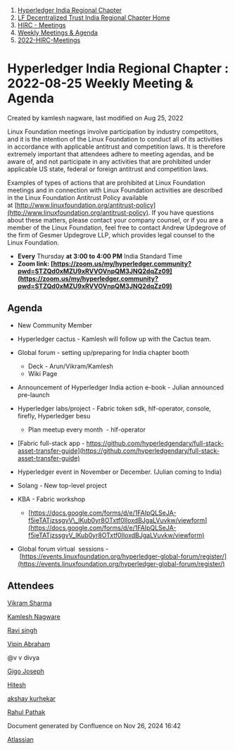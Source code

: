 1. [Hyperledger India Regional Chapter](index.html)
2. [LF Decentralized Trust India Regional Chapter Home](LF-Decentralized-Trust-India-Regional-Chapter-Home_19169282.html)
3. [HIRC - Meetings](HIRC---Meetings_19169350.html)
4. [Weekly Meetings &amp; Agenda](19169352.html)
5. [2022-HIRC-Meetings](2022-HIRC-Meetings_19170168.html)

# Hyperledger India Regional Chapter : 2022-08-25 Weekly Meeting &amp; Agenda

Created by kamlesh nagware, last modified on Aug 25, 2022

Linux Foundation meetings involve participation by industry competitors, and it is the intention of the Linux Foundation to conduct all of its activities in accordance with applicable antitrust and competition laws. It is therefore extremely important that attendees adhere to meeting agendas, and be aware of, and not participate in any activities that are prohibited under applicable US state, federal or foreign antitrust and competition laws.

Examples of types of actions that are prohibited at Linux Foundation meetings and in connection with Linux Foundation activities are described in the Linux Foundation Antitrust Policy available at [http://www.linuxfoundation.org/antitrust-policy](http://www.linuxfoundation.org/antitrust-policy). If you have questions about these matters, please contact your company counsel, or if you are a member of the Linux Foundation, feel free to contact Andrew Updegrove of the firm of Gesmer Updegrove LLP, which provides legal counsel to the Linux Foundation.

- **Every** Thursday **at 3:00 to 4:00 PM** India Standard Time
- **Zoom link: [https://zoom.us/my/hyperledger.community?pwd=STZQd0xMZU9xRVVOVnpQM3JNQ2dqZz09](https://zoom.us/my/hyperledger.community?pwd=STZQd0xMZU9xRVVOVnpQM3JNQ2dqZz09)**

## Agenda

- New Community Member
- Hyperledger cactus - Kamlesh will follow up with the Cactus team.
- Global forum - setting up/preparing for India chapter booth
  
  - Deck - Arun/Vikram/Kamlesh
  - Wiki Page
- Announcement of Hyperledger India action e-book - Julian announced pre-launch
- Hyperledger labs/project - Fabric token sdk, hlf-operator, console, firefly, Hyperledger besu 
  
  - Plan meetup every month  - hlf-operator
- [Fabric full-stack app - https://github.com/hyperledgendary/full-stack-asset-transfer-guide](https://github.com/hyperledgendary/full-stack-asset-transfer-guide)
- Hyperledger event in November or December. (Julian coming to India)
- Solang - New top-level project
- KBA - Fabric workshop 
  
  - [https://docs.google.com/forms/d/e/1FAIpQLSeJA-f5ieTATjzssgvV\_IKub0yr8OTxtf0IloxdBJgaLVuvkw/viewform](https://docs.google.com/forms/d/e/1FAIpQLSeJA-f5ieTATjzssgvV_IKub0yr8OTxtf0IloxdBJgaLVuvkw/viewform)
- Global forum virtual  sessions - [https://events.linuxfoundation.org/hyperledger-global-forum/register/](https://events.linuxfoundation.org/hyperledger-global-forum/register/)

## Attendees

[Vikram Sharma](https://lf-hyperledger.atlassian.net/wiki/people/712020:8ac96720-4e35-4aaa-a882-c585f41e461d?ref=confluence)

[Kamlesh Nagware](https://lf-hyperledger.atlassian.net/wiki/people/5d258d2afd3b8b0c278eb1aa?ref=confluence)

[Ravi singh](https://lf-hyperledger.atlassian.net/wiki/people/6207b125f5d29a0068fd3a32?ref=confluence)

[Vipin Abraham](https://lf-hyperledger.atlassian.net/wiki/people/712020:fe31c4cc-945b-4425-b93e-5ed430d02420?ref=confluence)

@v v divya 

[Gigo Joseph](https://lf-hyperledger.atlassian.net/wiki/people/70121:2ace4f14-febd-4d9c-aecb-38f7359ebbf9?ref=confluence)

[Hitesh](https://lf-hyperledger.atlassian.net/wiki/people/70121:6c56fbaa-4675-4ba6-84df-800d9ca4f233?ref=confluence)

[akshay kurhekar](https://lf-hyperledger.atlassian.net/wiki/people/5dab3a4f79330a0c3582c691?ref=confluence)

[Rahul Pathak](https://lf-hyperledger.atlassian.net/wiki/people/712020:73cff602-a5a2-42fc-9d9a-2a19202f26cc?ref=confluence)

Document generated by Confluence on Nov 26, 2024 16:42

[Atlassian](http://www.atlassian.com/)
